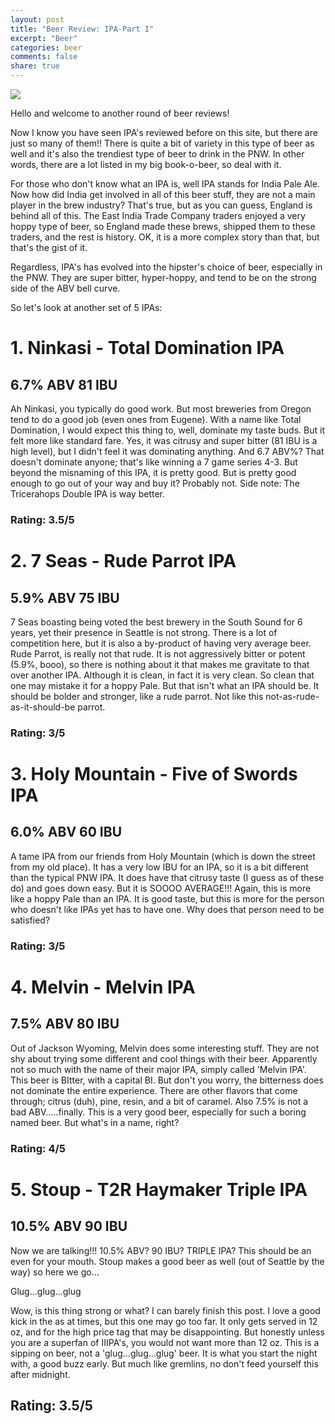 ```yaml
---
layout: post
title: "Beer Review: IPA-Part I"
excerpt: "Beer"
categories: beer
comments: false
share: true
---
```


![](http://ranchobeernardofestival.com/wp-content/uploads/2014/07/bigstock-Beer-Glass-And-Hops-593384301.jpg)

Hello and welcome to another round of beer reviews! 

Now I know you have seen IPA's reviewed before on this site, but there are just so many of them!! There is quite a bit of variety in this type of beer as well and it's also the trendiest type of beer to drink in the PNW. In other words, there are a lot listed in my big book-o-beer, so deal with it.


For those who don't know what an IPA is, well IPA stands for India Pale Ale. Now how did India get involved in all of this beer stuff, they are not a main player in the brew industry? That's true, but as you can guess, England is behind all of this. The East India Trade Company traders enjoyed a very hoppy type of beer, so England made these brews, shipped them to these traders, and the rest is history. OK, it is a more complex story than that, but that's the gist of it.


Regardless, IPA's has evolved into the hipster's choice of beer, especially in the PNW. They are super bitter, hyper-hoppy, and tend to be on the strong side of the ABV bell curve.

So let's look at another set of 5 IPAs:



# 1. Ninkasi - Total Domination IPA

## 6.7% ABV 81 IBU

Ah Ninkasi, you typically do good work. But most breweries from Oregon tend to do a good job (even ones from Eugene). With a name like Total Domination, I would expect this thing to, well, dominate my taste buds. But it felt more like standard fare. Yes, it was citrusy and super bitter (81 IBU is a high level), but I didn't feel it was dominating anything. And 6.7 ABV%? That doesn't dominate anyone; that's like winning a 7 game series 4-3. But beyond the misnaming of this IPA, it is pretty good. But is pretty good enough to go out of your way and buy it? Probably not. Side note: The Tricerahops Double IPA is way better.

### Rating: 3.5/5



# 2. 7 Seas - Rude Parrot IPA

## 5.9% ABV 75 IBU

7 Seas boasting being voted the best brewery in the South Sound for 6 years, yet their presence in Seattle is not strong. There is a lot of competition here, but it is also a by-product of having very average beer. Rude Parrot, is really not that rude. It is not aggressively bitter or potent (5.9%, booo), so there is nothing about it that makes me gravitate to that over another IPA. Although it is clean, in fact it is very clean. So clean that one may mistake it for a hoppy Pale. But that isn't what an IPA should be. It should be bolder and stronger, like a rude parrot. Not like this not-as-rude-as-it-should-be parrot.

### Rating: 3/5







# 3. Holy Mountain - Five of Swords IPA

## 6.0% ABV  60 IBU

A tame IPA from our friends from Holy Mountain (which is down the street from my old place). It has a very low IBU for an IPA, so it is a bit different than the typical PNW IPA. It does have that citrusy taste (I guess as of these do) and goes down easy. But it is SOOOO AVERAGE!!! Again, this is more like a hoppy Pale than an IPA. It is good taste, but this is more for the person who doesn't like IPAs yet has to have one. Why does that person need to be satisfied?




### Rating: 3/5


# 4. Melvin - Melvin IPA

## 7.5% ABV 80 IBU


Out of Jackson Wyoming, Melvin does some interesting stuff. They are not shy about trying some different and cool things with their beer. Apparently not so much with the name of their major IPA, simply called 'Melvin IPA'. This beer is BItter, with a capital BI. But don't you worry, the bitterness does not dominate the entire experience. There are other flavors that come through; citrus (duh), pine, resin, and a bit of caramel. Also 7.5% is not a bad ABV.....finally. This is a very good beer, especially for such a boring named beer. But what's in a name, right?






### Rating: 4/5


# 5. Stoup - T2R Haymaker Triple IPA

## 10.5% ABV 90 IBU

Now we are talking!!! 10.5% ABV? 90 IBU? TRIPLE IPA? This should be an even for your mouth. Stoup makes a good beer as well (out of Seattle by the way) so here we go...

Glug...glug...glug


Wow, is this thing strong or what? I can barely finish this post. I love a good kick in the as at times, but this one may go too far. It only gets served in 12 oz, and for the high price tag that may be disappointing. But honestly unless you are a superfan of IIIPA's, you would not want more than 12 oz. This is a sipping on beer, not a 'glug...glug...glug' beer. It is what you start the night with, a good buzz early. But much like gremlins, no don't feed yourself this after midnight. 


## Rating: 3.5/5

